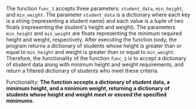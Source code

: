 The function `func_1` accepts three parameters: `student_data`, `min_height`, and `min_weight`. The parameter `student_data` is a dictionary where each key is a string (representing a student name) and each value is a tuple of two floats (representing the student's height and weight). The parameters `min_height` and `min_weight` are floats representing the minimum required height and weight, respectively. After executing the function body, the program returns a dictionary of students whose height is greater than or equal to `min_height` and weight is greater than or equal to `min_weight`. Therefore, the functionality of the function `func_1` is to accept a dictionary of student data along with minimum height and weight requirements, and return a filtered dictionary of students who meet these criteria.

Functionality: **The function accepts a dictionary of student data, a minimum height, and a minimum weight, returning a dictionary of students whose height and weight meet or exceed the specified minimums.**